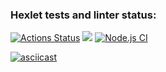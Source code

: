### Hexlet tests and linter status:
[![Actions Status](https://github.com/Gocha1981/frontend-project-lvl1/workflows/hexlet-check/badge.svg)](https://github.com/Gocha1981/frontend-project-lvl1/actions)
<a href="https://codeclimate.com/github/codeclimate/codeclimate/maintainability"><img src="https://api.codeclimate.com/v1/badges/a99a88d28ad37a79dbf6/maintainability" /></a>
[![Node.js CI](https://github.com/Gocha1981/frontend-project-lvl1/actions/workflows/node.js.yml/badge.svg?branch=main)](https://github.com/Gocha1981/frontend-project-lvl1/actions/workflows/node.js.yml)

[![asciicast](https://asciinema.org/a/umoGZUAuNXASXoejZg1TKkmtQ.svg)](https://asciinema.org/a/umoGZUAuNXASXoejZg1TKkmtQ)
